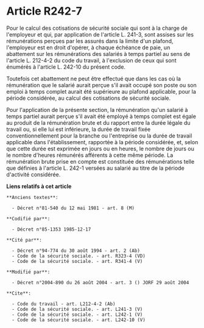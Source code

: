 # Article R242-7

Pour le calcul des cotisations de sécurité sociale qui sont à la charge de l'employeur et qui, par application de l'article
L. 241-3, sont assises sur les rémunérations perçues par les assurés dans la limite d'un plafond, l'employeur est en droit
d'opérer, à chaque échéance de paie, un abattement sur les rémunérations des salariés à temps partiel au sens de l'article L.
212-4-2 du code du travail, à l'exclusion de ceux qui sont énumérés à l'article L. 242-10 du présent code. 

Toutefois cet abattement ne peut être effectué que dans les cas où la rémunération que le salarié aurait perçue s'il avait
occupé son poste ou son emploi à temps complet aurait été supérieure au plafond applicable, pour la période considérée, au
calcul des cotisations de sécurité sociale. 

Pour l'application de la présente section, la rémunération qu'un salarié à temps partiel aurait perçue s'il avait été employé
à temps complet est égale au produit de la rémunération brute et du rapport entre la durée légale du travail ou, si elle lui
est inférieure, la durée de travail fixée conventionnellement pour la branche ou l'entreprise ou la durée de travail
applicable dans l'établissement, rapportée à la période considérée, et, selon que cette durée est exprimée en jours ou en
heures, le nombre de jours ou le nombre d'heures rémunérés afférents à cette même période. La rémunération brute prise en
compte est constituée des rémunérations telle que définies à l'article L. 242-1 versées au salarié au titre de la période
d'activité considérée.

**Liens relatifs à cet article**

	**Anciens textes**:

	  - Décret n°81-540 du 12 mai 1981 - art. 8 (M)

	**Codifié par**:

	  - Décret n°85-1353 1985-12-17

	**Cité par**:

	  - Décret n°94-774 du 30 août 1994 - art. 2 (Ab)
	  - Code de la sécurité sociale. - art. R323-4 (VD)
	  - Code de la sécurité sociale. - art. R341-4 (V)

	**Modifié par**:

	  - Décret n°2004-890 du 26 août 2004 - art. 3 () JORF 29 août 2004

	**Cite**:

	  - Code du travail - art. L212-4-2 (Ab)
	  - Code de la sécurité sociale. - art. L241-3 (V)
	  - Code de la sécurité sociale. - art. L242-1 (V)
	  - Code de la sécurité sociale. - art. L242-10 (V)

